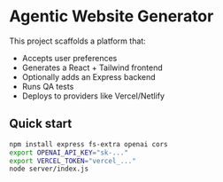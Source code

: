 
# Agentic Website Generator

This project scaffolds a platform that:
- Accepts user preferences
- Generates a React + Tailwind frontend
- Optionally adds an Express backend
- Runs QA tests
- Deploys to providers like Vercel/Netlify

## Quick start
```bash
npm install express fs-extra openai cors
export OPENAI_API_KEY="sk-..."
export VERCEL_TOKEN="vercel_..."
node server/index.js
